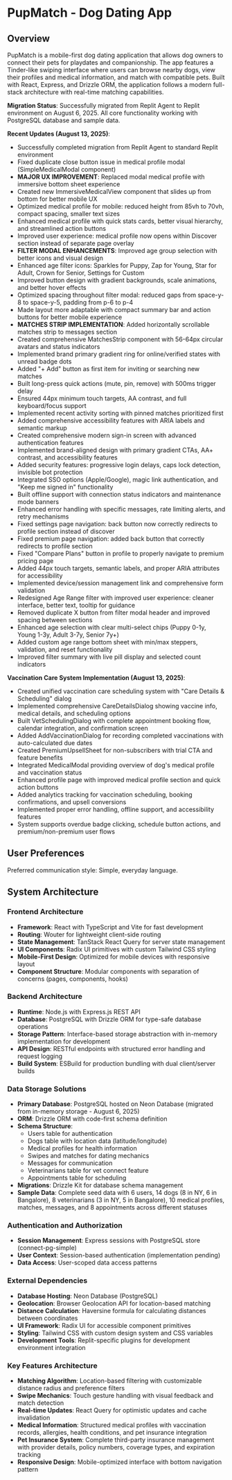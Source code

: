 # PupMatch - Dog Dating App

## Overview

PupMatch is a mobile-first dog dating application that allows dog owners to connect their pets for playdates and companionship. The app features a Tinder-like swiping interface where users can browse nearby dogs, view their profiles and medical information, and match with compatible pets. Built with React, Express, and Drizzle ORM, the application follows a modern full-stack architecture with real-time matching capabilities.

**Migration Status**: Successfully migrated from Replit Agent to Replit environment on August 6, 2025. All core functionality working with PostgreSQL database and sample data.

**Recent Updates (August 13, 2025)**:
- Successfully completed migration from Replit Agent to standard Replit environment
- Fixed duplicate close button issue in medical profile modal (SimpleMedicalModal component)
- **MAJOR UX IMPROVEMENT**: Replaced modal medical profile with immersive bottom sheet experience
- Created new ImmersiveMedicalView component that slides up from bottom for better mobile UX
- Optimized medical profile for mobile: reduced height from 85vh to 70vh, compact spacing, smaller text sizes
- Enhanced medical profile with quick stats cards, better visual hierarchy, and streamlined action buttons
- Improved user experience: medical profile now opens within Discover section instead of separate page overlay
- **FILTER MODAL ENHANCEMENTS**: Improved age group selection with better icons and visual design
- Enhanced age filter icons: Sparkles for Puppy, Zap for Young, Star for Adult, Crown for Senior, Settings for Custom
- Improved button design with gradient backgrounds, scale animations, and better hover effects
- Optimized spacing throughout filter modal: reduced gaps from space-y-8 to space-y-5, padding from p-6 to p-4
- Made layout more adaptable with compact summary bar and action buttons for better mobile experience
- **MATCHES STRIP IMPLEMENTATION**: Added horizontally scrollable matches strip to messages section
- Created comprehensive MatchesStrip component with 56-64px circular avatars and status indicators
- Implemented brand primary gradient ring for online/verified states with unread badge dots
- Added "+ Add" button as first item for inviting or searching new matches
- Built long-press quick actions (mute, pin, remove) with 500ms trigger delay
- Ensured 44px minimum touch targets, AA contrast, and full keyboard/focus support
- Implemented recent activity sorting with pinned matches prioritized first
- Added comprehensive accessibility features with ARIA labels and semantic markup
- Created comprehensive modern sign-in screen with advanced authentication features
- Implemented brand-aligned design with primary gradient CTAs, AA+ contrast, and accessibility features
- Added security features: progressive login delays, caps lock detection, invisible bot protection
- Integrated SSO options (Apple/Google), magic link authentication, and "Keep me signed in" functionality
- Built offline support with connection status indicators and maintenance mode banners
- Enhanced error handling with specific messages, rate limiting alerts, and retry mechanisms
- Fixed settings page navigation: back button now correctly redirects to profile section instead of discover
- Fixed premium page navigation: added back button that correctly redirects to profile section
- Fixed "Compare Plans" button in profile to properly navigate to premium pricing page
- Added 44px touch targets, semantic labels, and proper ARIA attributes for accessibility
- Implemented device/session management link and comprehensive form validation
- Redesigned Age Range filter with improved user experience: cleaner interface, better text, tooltip for guidance
- Removed duplicate X button from filter modal header and improved spacing between sections
- Enhanced age selection with clear multi-select chips (Puppy 0-1y, Young 1-3y, Adult 3-7y, Senior 7y+)
- Added custom age range bottom sheet with min/max steppers, validation, and reset functionality
- Improved filter summary with live pill display and selected count indicators

**Vaccination Care System Implementation (August 13, 2025)**:
- Created unified vaccination care scheduling system with "Care Details & Scheduling" dialog
- Implemented comprehensive CareDetailsDialog showing vaccine info, medical details, and scheduling options
- Built VetSchedulingDialog with complete appointment booking flow, calendar integration, and confirmation screen
- Added AddVaccinationDialog for recording completed vaccinations with auto-calculated due dates
- Created PremiumUpsellSheet for non-subscribers with trial CTA and feature benefits
- Integrated MedicalModal providing overview of dog's medical profile and vaccination status
- Enhanced profile page with improved medical profile section and quick action buttons
- Added analytics tracking for vaccination scheduling, booking confirmations, and upsell conversions
- Implemented proper error handling, offline support, and accessibility features
- System supports overdue badge clicking, schedule button actions, and premium/non-premium user flows

## User Preferences

Preferred communication style: Simple, everyday language.

## System Architecture

### Frontend Architecture
- **Framework**: React with TypeScript and Vite for fast development
- **Routing**: Wouter for lightweight client-side routing
- **State Management**: TanStack React Query for server state management
- **UI Components**: Radix UI primitives with custom Tailwind CSS styling
- **Mobile-First Design**: Optimized for mobile devices with responsive layout
- **Component Structure**: Modular components with separation of concerns (pages, components, hooks)

### Backend Architecture
- **Runtime**: Node.js with Express.js REST API
- **Database**: PostgreSQL with Drizzle ORM for type-safe database operations
- **Storage Pattern**: Interface-based storage abstraction with in-memory implementation for development
- **API Design**: RESTful endpoints with structured error handling and request logging
- **Build System**: ESBuild for production bundling with dual client/server builds

### Data Storage Solutions
- **Primary Database**: PostgreSQL hosted on Neon Database (migrated from in-memory storage - August 6, 2025)
- **ORM**: Drizzle ORM with code-first schema definition
- **Schema Structure**: 
  - Users table for authentication
  - Dogs table with location data (latitude/longitude)
  - Medical profiles for health information
  - Swipes and matches for dating mechanics
  - Messages for communication
  - Veterinarians table for vet connect feature
  - Appointments table for scheduling
- **Migrations**: Drizzle Kit for database schema management
- **Sample Data**: Complete seed data with 6 users, 14 dogs (8 in NY, 6 in Bangalore), 8 veterinarians (3 in NY, 5 in Bangalore), 10 medical profiles, matches, messages, and 8 appointments across different statuses

### Authentication and Authorization
- **Session Management**: Express sessions with PostgreSQL store (connect-pg-simple)
- **User Context**: Session-based authentication (implementation pending)
- **Data Access**: User-scoped data access patterns

### External Dependencies
- **Database Hosting**: Neon Database (PostgreSQL)
- **Geolocation**: Browser Geolocation API for location-based matching
- **Distance Calculation**: Haversine formula for calculating distances between coordinates
- **UI Framework**: Radix UI for accessible component primitives
- **Styling**: Tailwind CSS with custom design system and CSS variables
- **Development Tools**: Replit-specific plugins for development environment integration

### Key Features Architecture
- **Matching Algorithm**: Location-based filtering with customizable distance radius and preference filters
- **Swipe Mechanics**: Touch gesture handling with visual feedback and match detection
- **Real-time Updates**: React Query for optimistic updates and cache invalidation
- **Medical Information**: Structured medical profiles with vaccination records, allergies, health conditions, and pet insurance integration
- **Pet Insurance System**: Complete third-party insurance management with provider details, policy numbers, coverage types, and expiration tracking
- **Responsive Design**: Mobile-optimized interface with bottom navigation pattern